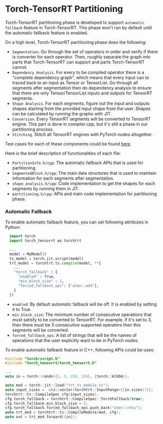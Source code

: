 # Torch-TensorRT Partitioning

Torch-TensorRT partitioning phase is developed to support `automatic fallback` feature in Torch-TensorRT. This phase won't run by
default until the automatic fallback feature is enabled.

On a high level, Torch-TensorRT partitioning phase does the following:
- `Segmentation`. Go through the set of operators in order and verify if there is converter for each operator. Then,
roughly separate the graph into parts that Torch-TensorRT can support and parts Torch-TensorRT cannot.
- `Dependency Analysis`. For every to be compiled operator there is a "complete dependency graph", which means that
every input can to traced back to an input as Tensor or TensorList. Go through all segments after segmentation then
  do dependency analysis to ensure that there are only Tensor/TensorList inputs and outputs for TensorRT segments.
- `Shape Analysis`. For each segments, figure out the input and outputs shapes starting from the provided input shape
from the user. Shapes can be calculated by running the graphs with JIT.
- `Conversion`. Every TensorRT segments will be converted to TensorRT engine. This part is done in compiler.cpp, but
  it's still a phase in our partitioning process.
- `Stitching`. Stitch all TensorRT engines with PyTorch nodes altogether.

Test cases for each of these components could be found [here](https://github.com/NVIDIA/Torch-TensorRT/tree/master/tests/core/partitioning).

Here is the brief description of functionalities of each file:
- `PartitionInfo.h/cpp`: The automatic fallback APIs that is used for partitioning.
- `SegmentedBlock.h/cpp`: The main data structures that is used to maintain information for each segments after segmentation.
- `shape_analysis.h/cpp`: Code implementation to get the shapes for each segments by running them in JIT.
- `partitioning.h/cpp`: APIs and main code implementation for partitioning phase.

### Automatic Fallback
To enable automatic fallback feature, you can set following attributes in Python:
```python
  import torch
  import torch_tensorrt as torchtrt

  ...
  model = MyModel()
  ts_model = torch.jit.script(model)
  trt_model = torchtrt.ts.compile(model, **{
    ...
    "torch_fallback" : {
      "enabled" : True,
      "min_block_size" : 3,
      "forced_fallback_ops": ["aten::add"],
    }
  })
```
- `enabled`: By default automatic fallback will be off. It is enabled by setting it to True.
- `min_block_size`: The minimum number of consecutive operations that must satisfy to be converted to TensorRT. For
example, if it's set to 3, then there must be 3 consecutive supported operators then this segments will be converted.
- `forced_fallback_ops`: A list of strings that will be the names of operations that the user explicitly want to be in
PyTorch nodes.

To enable automatic fallback feature in C++, following APIs could be uses:

```c++
#include "torch/script.h"
#include "torch_tensorrt/torch_tensorrt.h"

...
auto in = torch::randn({1, 3, 224, 224}, {torch::kCUDA});

auto mod = torch::jit::load("trt_ts_module.ts");
auto input_sizes =  std::vector<torchtrt::InputRange>{{in.sizes()}};
torchtrt::ts::CompileSpec cfg(input_sizes);
cfg.torch_fallback = torchtrt::CompileSpec::TorchFallback(true);
cfg.torch_fallback.min_block_size = 2;
cfg.torch_fallback.forced_fallback_ops.push_back("aten::relu");
auto trt_mod = torchtrt::ts::CompileModule(mod, cfg);
auto out = trt_mod.forward({in});
```
